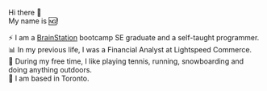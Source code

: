 Hi there 👋 
<br />
My name is 🆖!

⚡️ I am a [BrainStation](https://brainstation.io) bootcamp SE graduate and a self-taught programmer.
<br />
📊 In my previous life, I was a Financial Analyst at Lightspeed Commerce.
<br />
🎾 During my free time, I like playing tennis, running, snowboarding and doing anything outdoors.
<br />
📌 I am based in Toronto.

